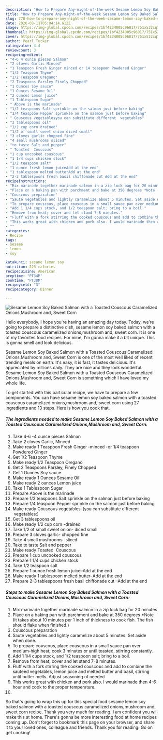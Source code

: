 ```yaml
---
description: "How to Prepare Any-night-of-the-week Sesame Lemon Soy Baked Salmon with a Toasted Couscous Caramelized Onions,Mushroom and, Sweet Corn"
title: "How to Prepare Any-night-of-the-week Sesame Lemon Soy Baked Salmon with a Toasted Couscous Caramelized Onions,Mushroom and, Sweet Corn"
slug: 778-how-to-prepare-any-night-of-the-week-sesame-lemon-soy-baked-salmon-with-a-toasted-couscous-caramelized-onions-mushroom-and-sweet-corn
date: 2020-08-11T05:04:14.612Z
image: https://img-global.cpcdn.com/recipes/1bf4234005c96017/751x532cq70/sesame-lemon-soy-baked-salmon-with-a-toasted-couscous-caramelized-onionsmushroom-and-sweet-corn-recipe-main-photo.jpg
thumbnail: https://img-global.cpcdn.com/recipes/1bf4234005c96017/751x532cq70/sesame-lemon-soy-baked-salmon-with-a-toasted-couscous-caramelized-onionsmushroom-and-sweet-corn-recipe-main-photo.jpg
cover: https://img-global.cpcdn.com/recipes/1bf4234005c96017/751x532cq70/sesame-lemon-soy-baked-salmon-with-a-toasted-couscous-caramelized-onionsmushroom-and-sweet-corn-recipe-main-photo.jpg
author: Pearl Tucker
ratingvalue: 4.4
reviewcount: 3
recipeingredient:
- "4-6 4 ounce pieces Salmon"
- "2 cloves Garlic Minced"
- "1 Teaspoon Fresh Ginger minced or 14 teaspoon Powdered Ginger"
- "1/2 Teaspoon Thyme"
- "1/2 Teaspoon Oregano"
- "2 Teaspoons Parsley Finely Chopped"
- "1 Ounces Soy sauce"
- "1 Ounces Sesame Oil"
- "2 ounces Lemon juice"
- "1 Tablespoon Sugar"
- " Above is the marinade"
- "1/2 teaspoons Salt sprinkle on the salmon just before baking"
- "1/4 teaspoon Pepper sprinkle on the salmon just before baking"
- " Couscous vegetablesyou can substitute different  vegetables"
- "3 tablespoons oil"
- "1/2 cup corn drained"
- "1/2 of small sweet onion diced small"
- "3 cloves garlic chopped fine"
- "4 small mushrooms sliced"
- "to taste Salt and pepper"
- " Toasted  Couscous"
- "1 cup uncooked couscous"
- "1 1/4 cups chicken stock"
- "1/2 teaspoon salt"
- "1 ounce fresh lemon juiceAdd at the end"
- "1 tablespoon melted butterAdd at the end"
- "2-3 tablespoons fresh basil chiffonade cut Add at the end"
recipeinstructions:
- "Mix marinade together marinade salmon in a zip lock bag for 20 minutes"
- "Place on a baking pan with parchment and bake at 350 degrees *Note (It takes about 10 minutes per 1 inch of thickness to cook fish. The fish should flake when finished.)"
- "Couscous preparation"
- "Sauté vegetables and lightly caramelize about 5 minutes. Set aside when done."
- "To prepare couscous, place couscous in a small sauce pan over medium-high heat; cook 3 minutes or until toasted, stirring constantly."
- "Add 1 1/4 cups stock, and 1/2 teaspoon salt; bring to a boil."
- "Remove from heat; cover and let stand 7-8 minutes."
- "Fluff with a fork stirring the cooked couscous and add to combine the sauteed vegetables, lemon juice and melted butter and basil, stirring until butter melts. Adjust seasoning of needed"
- "This works great with chicken and pork also. I would marinade then 4-6 hour and cook to the proper temperature."
- ""
categories:
- Recipe
tags:
- sesame
- lemon
- soy

katakunci: sesame lemon soy 
nutrition: 223 calories
recipecuisine: American
preptime: "PT34M"
cooktime: "PT30M"
recipeyield: "3"
recipecategory: Dinner

---
```



![Sesame Lemon Soy Baked Salmon with a Toasted Couscous Caramelized Onions,Mushroom and, Sweet Corn](https://img-global.cpcdn.com/recipes/1bf4234005c96017/751x532cq70/sesame-lemon-soy-baked-salmon-with-a-toasted-couscous-caramelized-onionsmushroom-and-sweet-corn-recipe-main-photo.jpg)

Hello everybody, I hope you're having an amazing day today. Today, we're going to prepare a distinctive dish, sesame lemon soy baked salmon with a toasted couscous caramelized onions,mushroom and, sweet corn. It is one of my favorites food recipes. For mine, I'm gonna make it a bit unique. This is gonna smell and look delicious.



Sesame Lemon Soy Baked Salmon with a Toasted Couscous Caramelized Onions,Mushroom and, Sweet Corn is one of the most well liked of recent trending meals on earth. It's easy, it is fast, it tastes delicious. It's appreciated by millions daily. They are nice and they look wonderful. Sesame Lemon Soy Baked Salmon with a Toasted Couscous Caramelized Onions,Mushroom and, Sweet Corn is something which I have loved my whole life.


To get started with this particular recipe, we have to prepare a few components. You can have sesame lemon soy baked salmon with a toasted couscous caramelized onions,mushroom and, sweet corn using 27 ingredients and 10 steps. Here is how you cook that.

<!--inarticleads1-->

##### The ingredients needed to make Sesame Lemon Soy Baked Salmon with a Toasted Couscous Caramelized Onions,Mushroom and, Sweet Corn:

1. Take 4-6 -4 ounce pieces Salmon
1. Take 2 cloves Garlic, Minced
1. Make ready 1 Teaspoon Fresh Ginger -minced -or 1/4 teaspoon Powdered Ginger
1. Get 1/2 Teaspoon Thyme
1. Make ready 1/2 Teaspoon Oregano
1. Get 2 Teaspoons Parsley, Finely Chopped
1. Get 1 Ounces Soy sauce
1. Make ready 1 Ounces Sesame Oil
1. Make ready 2 ounces Lemon juice
1. Take 1 Tablespoon Sugar
1. Prepare  Above is the marinade
1. Prepare 1/2 teaspoons Salt sprinkle on the salmon just before baking
1. Prepare 1/4 teaspoon Pepper sprinkle on the salmon just before baking
1. Make ready  Couscous vegetables-(you can substitute different  vegetables:)
1. Get 3 tablespoons oil
1. Make ready 1/2 cup corn -drained
1. Take 1/2 of small sweet onion- diced small
1. Prepare 3 cloves garlic- chopped fine
1. Take 4 small mushrooms -sliced
1. Take to taste Salt and pepper
1. Make ready  Toasted  Couscous
1. Prepare 1 cup uncooked couscous
1. Prepare 1 1/4 cups chicken stock
1. Take 1/2 teaspoon salt
1. Prepare 1 ounce fresh lemon juice–Add at the end
1. Make ready 1 tablespoon melted butter–Add at the end
1. Prepare 2-3 tablespoons fresh basil chiffonade cut –Add at the end




<!--inarticleads2-->

##### Steps to make Sesame Lemon Soy Baked Salmon with a Toasted Couscous Caramelized Onions,Mushroom and, Sweet Corn:

1. Mix marinade together marinade salmon in a zip lock bag for 20 minutes
1. Place on a baking pan with parchment and bake at 350 degrees *Note (It takes about 10 minutes per 1 inch of thickness to cook fish. The fish should flake when finished.)
1. Couscous preparation
1. Sauté vegetables and lightly caramelize about 5 minutes. Set aside when done.
1. To prepare couscous, place couscous in a small sauce pan over medium-high heat; cook 3 minutes or until toasted, stirring constantly.
1. Add 1 1/4 cups stock, and 1/2 teaspoon salt; bring to a boil.
1. Remove from heat; cover and let stand 7-8 minutes.
1. Fluff with a fork stirring the cooked couscous and add to combine the sauteed vegetables, lemon juice and melted butter and basil, stirring until butter melts. Adjust seasoning of needed
1. This works great with chicken and pork also. I would marinade then 4-6 hour and cook to the proper temperature.
1. 




So that's going to wrap this up for this special food sesame lemon soy baked salmon with a toasted couscous caramelized onions,mushroom and, sweet corn recipe. Thank you very much for reading. I am confident you will make this at home. There's gonna be more interesting food at home recipes coming up. Don't forget to bookmark this page on your browser, and share it to your loved ones, colleague and friends. Thank you for reading. Go on get cooking!
